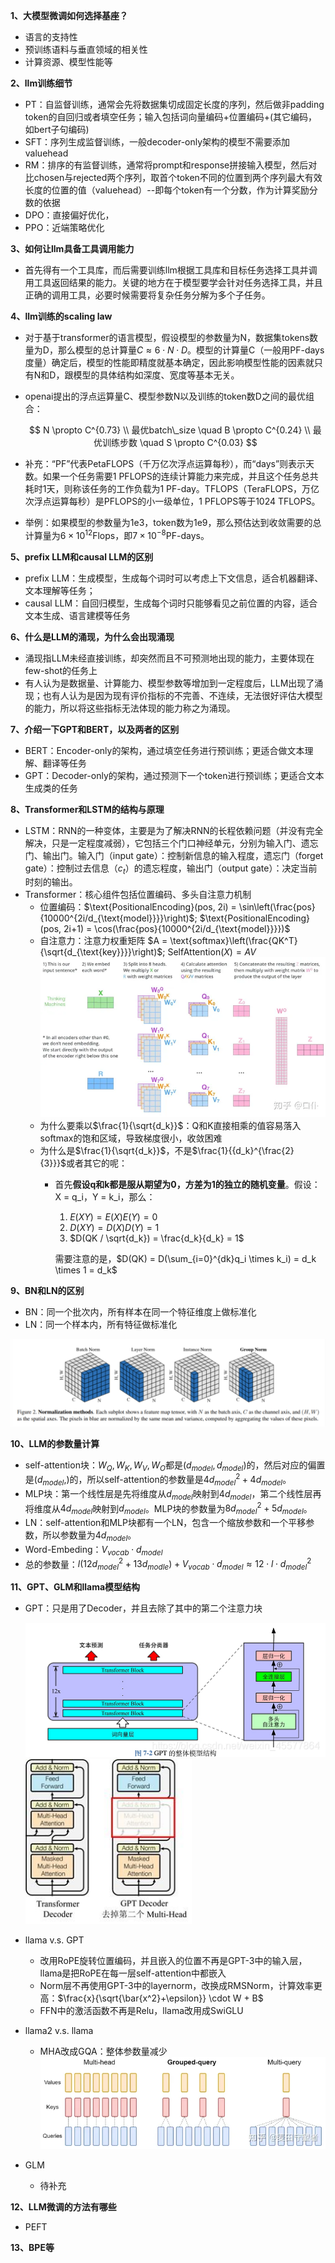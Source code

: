 **1、大模型微调如何选择基座？**

* 语言的支持性
* 预训练语料与垂直领域的相关性
* 计算资源、模型性能等

**2、llm训练细节**

* PT：自监督训练，通常会先将数据集切成固定长度的序列，然后做非padding token的自回归或者填空任务；输入包括词向量编码+位置编码+(其它编码，如bert子句编码)
* SFT：序列生成监督训练，一般decoder-only架构的模型不需要添加valuehead
* RM：排序的有监督训练，通常将prompt和response拼接输入模型，然后对比chosen与rejected两个序列，取首个token不同的位置到两个序列最大有效长度的位置的值（valuehead）--即每个token有一个分数，作为计算奖励分数的依据
* DPO：直接偏好优化，
* PPO：近端策略优化

**3、如何让llm具备工具调用能力**

* 首先得有一个工具库，而后需要训练llm根据工具库和目标任务选择工具并调用工具返回结果的能力。关键的地方在于模型要学会针对任务选择工具，并且正确的调用工具，必要时候需要将复杂任务分解为多个子任务。

**4、llm训练的scaling law**

* 对于基于transformer的语言模型，假设模型的参数量为N，数据集tokens数量为D，那么模型的总计算量$C \approx 6\cdot N\cdot D$。模型的计算量C（一般用PF-days度量）确定后，模型的性能即精度就基本确定，因此影响模型性能的因素就只有N和D，跟模型的具体结构如深度、宽度等基本无关。
* openai提出的浮点运算量C、模型参数N以及训练的token数D之间的最优组合：

  $$
  N \propto C^{0.73}  \\
  最优batch\_size \quad B \propto C^{0.24}  \\
  最优训练步数 \quad S \propto C^{0.03}
  $$
* 补充：“PF”代表PetaFLOPS（千万亿次浮点运算每秒），而“days”则表示天数。如果一个任务需要1 PFLOPS的连续计算能力来完成，并且这个任务总共耗时1天，则称该任务的工作负载为1 PF-day。TFLOPS（TeraFLOPS，万亿次浮点运算每秒）是PFLOPS的小一级单位，1 PFLOPS等于1024 TFLOPS。
* 举例：如果模型的参数量为1e3，token数为1e9，那么预估达到收敛需要的总计算量为$6\times 10^{12}$Flops，即$7\times 10^{-8}$PF-days。

**5、prefix LLM和causal LLM的区别**

* prefix LLM：生成模型，生成每个词时可以考虑上下文信息，适合机器翻译、文本理解等任务；
* causal LLM：自回归模型，生成每个词时只能够看见之前位置的内容，适合文本生成、语言建模等任务

**6、什么是LLM的涌现，为什么会出现涌现**

* 涌现指LLM未经直接训练，却突然而且不可预测地出现的能力，主要体现在few-shot的任务上
* 有人认为是数据量、计算能力、模型参数等增加到一定程度后，LLM出现了涌现；也有人认为是因为现有评价指标的不完善、不连续，无法很好评估大模型的能力，所以将这些指标无法体现的能力称之为涌现。

**7、介绍一下GPT和BERT，以及两者的区别**

* BERT：Encoder-only的架构，通过填空任务进行预训练；更适合做文本理解、翻译等任务
* GPT：Decoder-only的架构，通过预测下一个token进行预训练；更适合文本生成类的任务

**8、Transformer和LSTM的结构与原理**

* LSTM：RNN的一种变体，主要是为了解决RNN的长程依赖问题（并没有完全解决，只是一定程度减弱），它包括三个门口神经单元，分别为输入门、遗忘门、输出门。输入门（input gate）：控制新信息的输入程度，遗忘门（forget gate）：控制过去信息（$c_t$）的遗忘程度，输出门（output gate）：决定当前时刻的输出。
* Transformer：核心组件包括位置编码、多头自注意力机制
  * 位置编码：$\text{PositionalEncoding}(pos, 2i) = \sin\left(\frac{pos}{10000^{2i/d_{\text{model}}}}\right)$;  $\text{PositionalEncoding}(pos, 2i+1) = \cos(\frac{pos}{10000^{2i/d_{\text{model}}}})$
  * 自注意力：注意力权重矩阵 $A = \text{softmax}\left(\frac{QK^T}{\sqrt{d_{\text{key}}}}\right)$; $\text{SelfAttention}(X) = AV$ ![1710732162943](image/LLM面经/1710732162943.png)
  * 为什么要乘以$\frac{1}{\sqrt{d_k}}$：Q和K直接相乘的值容易落入softmax的饱和区域，导致梯度很小，收敛困难
  * 为什么是$\frac{1}{\sqrt{d_k}}$，不是$\frac{1}{{d_k}^{\frac{2}{3}}}$或者其它的呢：
    * 首先**假设q和k都是服从期望为0，方差为1的独立的随机变量**。假设：X = q_i，Y = k_i，那么：
      1. $E(XY) = E(X)E(Y) = 0$ 
      2. $D(XY) = D(X)D(Y) = 1$
      3. $D(QK / \sqrt{d_k}) = \frac{d_k}{d_k} = 1$

      需要注意的是，$D(QK) = D(\sum_{i=0}^{dk}q_i \times k_i) = d_k \times 1 = d_k$


**9、BN和LN的区别**

* BN：同一个批次内，所有样本在同一个特征维度上做标准化
* LN：同一个样本内，所有特征做标准化

![1710742952982](image/LLM面经/1710742952982.png)

**10、LLM的参数量计算**

* self-attention块：$W_Q, W_K, W_V, W_O$都是$(d_{model}, d_{model})$的，然后对应的偏置是$(d_{model},)$的，所以self-attention的参数量是$4d^2_{model}+4d_{model}$。
* MLP块：第一个线性层是先将维度从$d_{model}$映射到$4d_{model}$，第二个线性层再将维度从$4d_{model}$映射到$d_{model}$。MLP块的参数量为$8d^2_{model}+5d_{model}$。
* LN：self-attention和MLP块都有一个LN，包含一个缩放参数和一个平移参数，所以参数量为$4d_{model}$。
* Word-Embeding：$V_{vocab} \cdot d_{model}$
* 总的参数量：$l(12d^2_{model} + 13d_{modle}) + V_{vocab}\cdot d_{model} \approx 12\cdot l \cdot d^2_{model}$

**11、GPT、GLM和llama模型结构**

* GPT：只是用了Decoder，并且去除了其中的第二个注意力块

  ![1710748836288](image/LLM面经/1710748836288.png)![1710748940255](image/LLM面经/1710748940255.png)
* llama v.s. GPT

  * 改用RoPE旋转位置编码，并且嵌入的位置不再是GPT-3中的输入层，llama是把RoPE在每一层self-attention中都嵌入
  * Norm层不再使用GPT-3中的layernorm，改换成RMSNorm，计算效率更高：$\frac{x}{\sqrt{\bar{x^2}+\epsilon}} \cdot W + B$
  * FFN中的激活函数不再是Relu，llama改用成SwiGLU
* llama2 v.s. llama

  * MHA改成GQA：整体参数量减少
    ![1710750310793](image/LLM面经/1710750310793.png)
* GLM
  
  * 待补充

**12、LLM微调的方法有哪些**

* PEFT

**13、BPE等**
